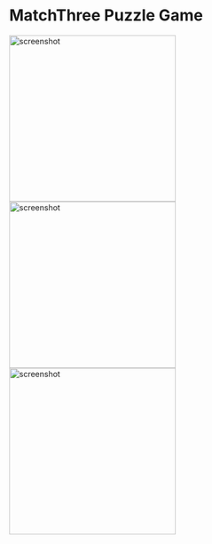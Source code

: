# MatchThree Puzzle Game
<img src="https://github.com/user-attachments/assets/49cdf2d6-fd80-4998-be9b-01b5ede0c17f" alt="screenshot" width="300"/>
<img src="https://github.com/user-attachments/assets/f93522e4-f56b-4beb-9c59-ad3ce1fde6c9" alt="screenshot" width="300"/>
<img src="https://github.com/user-attachments/assets/bb242068-8b26-434b-80be-89748d86e4c3" alt="screenshot" width="300"/>

